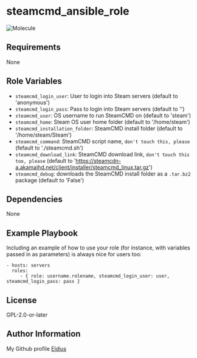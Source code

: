 steamcmd_ansible_role
=========

![Molecule](https://github.com/Eldius/steamcmd_ansible_role/workflows/Molecule/badge.svg)

Requirements
------------

None

Role Variables
--------------

- `steamcmd_login_user`: User to login into Steam servers (default to 'anonymous')
- `steamcmd_login_pass`: Pass to login into Steam servers (default to '')
- `steamcmd_user`: OS username to run SteamCMD on (default to 'steam')
- `steamcmd_home`: Steam OS user home folder (default to '/home/steam')
- `steamcmd_installation_folder`: SteamCMD install folder (default to '/home/steam/Steam')
- `steamcmd_command`: SteamCMD script name, `don't touch this, please` (fefault to './steamcmd.sh')
- `steamcmd_download_link`: SteamCMD download link, `don't touch this too, please` (default to 'https://steamcdn-a.akamaihd.net/client/installer/steamcmd_linux.tar.gz')
- `steamcmd_debug`: downloads the SteamCMD install folder as a `.tar.bz2` package (default to 'False')

Dependencies
------------

None

Example Playbook
----------------

Including an example of how to use your role (for instance, with variables passed in as parameters) is always nice for users too:

    - hosts: servers
      roles:
         - { role: username.rolename, steamcmd_login_user: user, steamcmd_login_pass: pass }

License
-------

GPL-2.0-or-later

Author Information
------------------

My Github profile [Eldius](https://github.com/Eldius)
